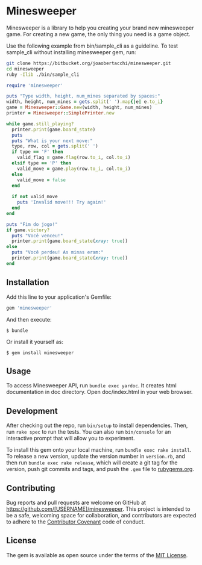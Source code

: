 # Minesweeper

Minesweeper is a library to help you creating your brand new minesweeper game.
For creating a new game, the only thing you need is a game object.

Use the following example from bin/sample_cli as a guideline. To test sample_cli
without installing minesweeper gem, run:

```bash
git clone https://bitbucket.org/joaobertacchi/minesweeper.git
cd minesweeper
ruby -Ilib ./bin/sample_cli
```

```ruby
require 'minesweeper'

puts "Type width, height, num_mines separated by spaces:"
width, height, num_mines = gets.split(' ').map{|e| e.to_i}
game = Minesweeper::Game.new(width, height, num_mines)
printer = Minesweeper::SimplePrinter.new

while game.still_playing?
  printer.print(game.board_state)
  puts
  puts "What is your next move:"
  type, row, col = gets.split(' ')
  if type == 'F' then
    valid_flag = game.flag(row.to_i, col.to_i)
  elsif type == 'P' then
    valid_move = game.play(row.to_i, col.to_i)
  else
    valid_move = false
  end
  
  if not valid_move
    puts 'Invalid move!!! Try again!'
  end
end

puts "Fim do jogo!"
if game.victory?
  puts "Você venceu!"
  printer.print(game.board_state(xray: true))
else
  puts "Você perdeu! As minas eram:"
  printer.print(game.board_state(xray: true))
end
```

## Installation

Add this line to your application's Gemfile:

```ruby
gem 'minesweeper'
```

And then execute:

    $ bundle

Or install it yourself as:

    $ gem install minesweeper

## Usage

To access Minesweeper API, run `bundle exec yardoc`. It creates html documentation in doc directory. Open doc/index.html in your web browser.

## Development

After checking out the repo, run `bin/setup` to install dependencies. Then, run `rake spec` to run the tests. You can also run `bin/console` for an interactive prompt that will allow you to experiment.

To install this gem onto your local machine, run `bundle exec rake install`. To release a new version, update the version number in `version.rb`, and then run `bundle exec rake release`, which will create a git tag for the version, push git commits and tags, and push the `.gem` file to [rubygems.org](https://rubygems.org).

## Contributing

Bug reports and pull requests are welcome on GitHub at https://github.com/[USERNAME]/minesweeper. This project is intended to be a safe, welcoming space for collaboration, and contributors are expected to adhere to the [Contributor Covenant](http://contributor-covenant.org) code of conduct.


## License

The gem is available as open source under the terms of the [MIT License](http://opensource.org/licenses/MIT).

